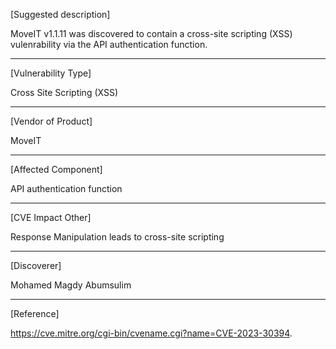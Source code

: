 [Suggested description]

MoveIT v1.1.11 was discovered to contain a cross-site scripting (XSS)
vulenrability via the API authentication function.
 
------------------------------------------
 
[Vulnerability Type]

Cross Site Scripting (XSS)

------------------------------------------ 
[Vendor of Product]

MoveIT

------------------------------------------

[Affected Component]

API authentication function

------------------------------------------
[CVE Impact Other]

Response Manipulation leads to cross-site scripting

------------------------------------------
[Discoverer]

Mohamed Magdy Abumsulim

------------------------------------------

[Reference]

https://cve.mitre.org/cgi-bin/cvename.cgi?name=CVE-2023-30394.

